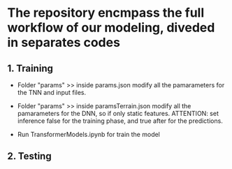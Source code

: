 # The repository encmpass the full workflow of our modeling, diveded in separates codes

## 1. Training
- Folder "params" >> inside params.json modify all the pamarameters for the TNN and input files.
- Folder "params" >> inside paramsTerrain.json modify all the pamarameters for the DNN, so if only static features.
ATTENTION: set inference false for the training phase, and true after for the predictions. 

- Run TransformerModels.ipynb for train the model

## 2. Testing

